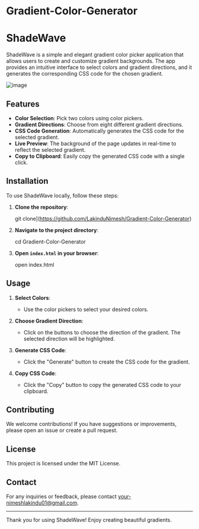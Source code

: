 # Gradient-Color-Generator
# ShadeWave

ShadeWave is a simple and elegant gradient color picker application that allows users to create and customize gradient backgrounds. The app provides an intuitive interface to select colors and gradient directions, and it generates the corresponding CSS code for the chosen gradient.

![image](https://github.com/LakinduNimesh/Gradient-Color-Generator/assets/149768006/fb9e2616-25ab-49b8-b6a9-a13882039f3e)


## Features

- **Color Selection**: Pick two colors using color pickers.
- **Gradient Directions**: Choose from eight different gradient directions.
- **CSS Code Generation**: Automatically generates the CSS code for the selected gradient.
- **Live Preview**: The background of the page updates in real-time to reflect the selected gradient.
- **Copy to Clipboard**: Easily copy the generated CSS code with a single click.



## Installation

To use ShadeWave locally, follow these steps:

1. **Clone the repository**:
  
     git clone](https://github.com/LakinduNimesh/Gradient-Color-Generator)
   

2. **Navigate to the project directory**:
    
    cd Gradient-Color-Generator
    

3. **Open `index.html` in your browser**:
   
    open index.html
   

## Usage

1. **Select Colors**:
    - Use the color pickers to select your desired colors.

2. **Choose Gradient Direction**:
    - Click on the buttons to choose the direction of the gradient. The selected direction will be highlighted.

3. **Generate CSS Code**:
    - Click the "Generate" button to create the CSS code for the gradient.

4. **Copy CSS Code**:
    - Click the "Copy" button to copy the generated CSS code to your clipboard.

## Contributing

We welcome contributions! If you have suggestions or improvements, please open an issue or create a pull request.

## License

This project is licensed under the MIT License.

## Contact

For any inquiries or feedback, please contact [your-nimeshlakindu01@gmail.com](mailto:your-nimeshlakindu01@gmail.com).

---

Thank you for using ShadeWave! Enjoy creating beautiful gradients.
